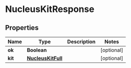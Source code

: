 
# NucleusKitResponse

## Properties
Name | Type | Description | Notes
------------ | ------------- | ------------- | -------------
**ok** | **Boolean** |  |  [optional]
**kit** | [**NucleusKitFull**](NucleusKitFull.md) |  |  [optional]



